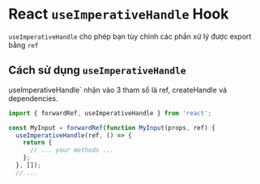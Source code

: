 # React `useImperativeHandle` Hook

`useImperativeHandle` cho phép bạn tùy chỉnh các phần xử lý được export bằng `ref`

## Cách sử dụng `useImperativeHandle`

useImperativeHandle` nhận vào 3 tham số là ref, createHandle và dependencies.

```js
import { forwardRef, useImperativeHandle } from 'react';

const MyInput = forwardRef(function MyInput(props, ref) {
  useImperativeHandle(ref, () => {
    return {
      // ... your methods ...
    };
  }, []);
  // ...
```